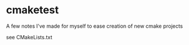 # cmaketest

A few notes I've made for myself to ease creation of new cmake projects

see CMakeLists.txt
